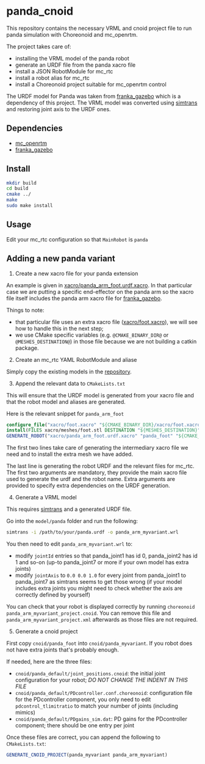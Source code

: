 panda\_cnoid
==

This repository contains the necessary VRML and cnoid project file to run panda simulation with Choreonoid and mc\_openrtm.

The project takes care of:
- installing the VRML model of the panda robot
- generate an URDF file from the panda xacro file
- install a JSON RobotModule for mc\_rtc
- install a robot alias for mc\_rtc
- install a Choreonoid project suitable for mc\_openrtm control

The URDF model for Panda was taken from [franka\_gazebo](https://github.com/mkrizmancic/franka_gazebo) which is a dependency of this project. The VRML model was converted using [simtrans](https://github.com/fkanehiro/simtrans) and restoring joint axis to the URDF ones.

Dependencies
--

- [mc\_openrtm](https://gite.lirmm.fr/multi-contact/mc_openrtm)
- [franka_gazebo]

Install
--

```bash
mkdir build
cd build
cmake ../
make
sudo make install
```

Usage
--

Edit your mc\_rtc configuration so that `MainRobot` is `panda`

Adding a new panda variant
--

1. Create a new xacro file for your panda extension

An example is given in [xacro/panda_arm_foot.urdf.xacro](xacro/panda_arm_foot.urdf.xacro). In that particular case we are putting a specific end-effector on the panda arm so the xacro file itself includes the panda arm xacro file for [franka_gazebo].

Things to note:
- that particular file uses an extra xacro file ([xacro/foot.xacro](xacro/foot.xacro)), we will see how to handle this in the next step;
- we use CMake specific variables (e.g. `@CMAKE_BINARY_DIR@` or `@MESHES_DESTINATION@`) in those file because we are not building a catkin package.

2. Create an mc\_rtc YAML RobotModule and aliase

Simply copy the existing models in the [repository](model/).

3. Append the relevant data to `CMakeLists.txt`

This will ensure that the URDF model is generated from your xacro file and that the robot model and aliases are generated.

Here is the relevant snippet for `panda_arm_foot`

```cmake
configure_file("xacro/foot.xacro" "${CMAKE_BINARY_DIR}/xacro/foot.xacro" @ONLY)
install(FILES xacro/meshes/foot.stl DESTINATION "${MESHES_DESTINATION}")
GENERATE_ROBOT("xacro/panda_arm_foot.urdf.xacro" "panda_foot" "${CMAKE_BINARY_DIR}/xacro/foot.xacro")
```

The first two lines take care of generating the intermediary xacro file we need and to install the extra mesh we have added.

The last line is generating the robot URDF and the relevant files for mc\_rtc. The first two arguments are mandatory, they provide the main xacro file used to generate the urdf and the robot name. Extra arguments are provided to specify extra dependencies on the URDF generation.

4. Generate a VRML model

This requires [simtrans] and a generated URDF file.

Go into the `model/panda` folder and run the following:

```bash
simtrans -i /path/to/your/panda.urdf -o panda_arm_myvariant.wrl
```

You then need to edit `panda_arm_myvariant.wrl` to:

- modify `jointId` entries so that panda\_joint1 has id 0, panda\_joint2 has id 1 and so-on (up-to panda\_joint7 or more if your own model has extra joints)
- modify `jointAxis` to `0.0 0.0 1.0` for every joint from panda\_joint1 to panda\_joint7 as simtrans seems to get those wrong (if your model includes extra joints you might need to check whether the axis are correctly defined by yourself)

You can check that your robot is displayed correctly by running `choreonoid panda_arm_myvariant_project.cnoid`. You can remove this file and `panda_arm_myvariant_project.xml` afterwards as those files are not required.

5. Generate a cnoid project

First copy `cnoid/panda_foot` into `cnoid/panda_myvariant`. If you robot does not have extra joints that's probably enough.

If needed, here are the three files:
- `cnoid/panda_default/joint_positions.cnoid`: the initial joint configuration for your robot; *DO NOT CHANGE THE INDENT IN THIS FILE*
- `cnoid/panda_default/PDcontroller.conf.choreonoid`: configuration file for the PDcontroller component, you only need to edit `pdcontrol_tlimitratio` to match your number of joints (including mimics)
- `cnoid/panda_default/PDgains_sim.dat`: PD gains for the PDcontroller component; there should be one entry per joint

Once these files are correct, you can append the following to `CMakeLists.txt`:

```cmake
GENERATE_CNOID_PROJECT(panda_myvariant panda_arm_myvariant)
```

[franka_gazebo]: https://github.com/mkrizmancic/franka_gazebo
[simtrans]: https://github.com/fkanehiro/simtrans
